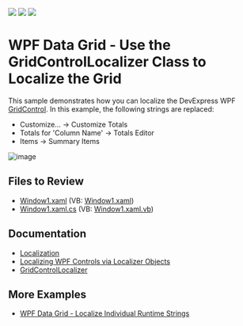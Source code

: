 <!-- default badges list -->
![](https://img.shields.io/endpoint?url=https://codecentral.devexpress.com/api/v1/VersionRange/128651760/21.1.5%2B)
[![](https://img.shields.io/badge/Open_in_DevExpress_Support_Center-FF7200?style=flat-square&logo=DevExpress&logoColor=white)](https://supportcenter.devexpress.com/ticket/details/E962)
[![](https://img.shields.io/badge/📖_How_to_use_DevExpress_Examples-e9f6fc?style=flat-square)](https://docs.devexpress.com/GeneralInformation/403183)
<!-- default badges end -->
# WPF Data Grid - Use the GridControlLocalizer Class to Localize the Grid

This sample demonstrates how you can localize the DevExpress WPF [GridControl](http://docs.devexpress.com/WPF/DevExpress.Xpf.Grid.GridControl). In this example, the following strings are replaced:

* Customize... -> Customize Totals
* Totals for 'Column Name' -> Totals Editor
* Items -> Summary Items

![image](https://user-images.githubusercontent.com/65009440/172173185-1e530f19-c1a7-4943-bb16-5acaaee0b538.png)

<!-- default file list -->

## Files to Review

* [Window1.xaml](./CS/DXGrid_Localization/Window1.xaml) (VB: [Window1.xaml](./VB/DXGrid_Localization/Window1.xaml))
* [Window1.xaml.cs](./CS/DXGrid_Localization/Window1.xaml.cs) (VB: [Window1.xaml.vb](./VB/DXGrid_Localization/Window1.xaml.vb))

<!-- default file list end -->

## Documentation

* [Localization](http://docs.devexpress.com/WPF/7541/localization)
* [Localizing WPF Controls via Localizer Objects](http://docs.devexpress.com/WPF/7543/localization/localizing-wpf-controls-via-localizer-objects)
* [GridControlLocalizer](http://docs.devexpress.com/WPF/DevExpress.Xpf.Grid.GridControlLocalizer)

## More Examples

* [WPF Data Grid - Localize Individual Runtime Strings](https://github.com/DevExpress-Examples/how-to-localize-individual-runtime-resource-strings-e3978)
